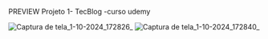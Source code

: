 PREVIEW                 Projeto 1- TecBlog -curso udemy

![Captura de tela_1-10-2024_172826_](https://github.com/user-attachments/assets/7c6dcaa4-4eb9-4441-8095-39015ea5204f)
![Captura de tela_1-10-2024_172840_](https://github.com/user-attachments/assets/6148cd4b-77b3-4f8f-9b1b-09d734a2bb28)




